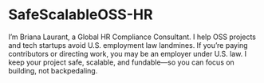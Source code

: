 # SafeScalableOSS-HR
I’m Briana Laurant, a Global HR Compliance Consultant. I help OSS projects and tech startups avoid U.S. employment law landmines. If you’re paying contributors or directing work, you may be an employer under U.S. law. I keep your project safe, scalable, and fundable—so you can focus on building, not backpedaling.
